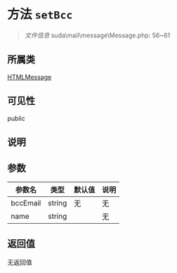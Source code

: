 # 方法 `setBcc`

> *文件信息* suda\mail\message\Message.php: 56~61

## 所属类 

[HTMLMessage](../HTMLMessage.md)

## 可见性

public

## 说明



## 参数


| 参数名 | 类型 | 默认值 | 说明 |
|--------|-----|-------|-------|
| bccEmail |  string | 无 | 无 |
| name |  string |  | 无 |



## 返回值

无返回值

